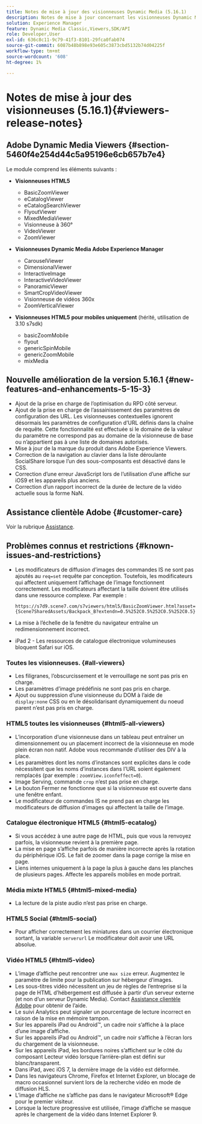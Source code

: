 ```yaml
---
title: Notes de mise à jour des visionneuses Dynamic Media (5.16.1)
description: Notes de mise à jour concernant les visionneuses Dynamic Media Adobe.
solution: Experience Manager
feature: Dynamic Media Classic,Viewers,SDK/API
role: Developer,User
exl-id: 636c8c11-9c79-41f3-8101-29fca0fab074
source-git-commit: 6087b48b898e93e605c3873cbd5132b74d04225f
workflow-type: tm+mt
source-wordcount: '608'
ht-degree: 1%

---
```


# Notes de mise à jour des visionneuses (5.16.1){#viewers-release-notes}

<!-- Updated April 06, 2021 for the 5.16.1 release-->

<!-- hide: yes
hidefromtoc: yes-->

<!-- robots: noindex
googlebot: noindex -->

## Adobe Dynamic Media Viewers {#section-5460f4e254d44c5a95196e6cb657b7e4}

Le module comprend les éléments suivants :

* **Visionneuses HTML5**

   * BasicZoomViewer
   * eCatalogViewer
   * eCatalogSearchViewer
   * FlyoutViewer
   * MixedMediaViewer
   * Visionneuse à 360°
   * VideoViewer
   * ZoomViewer

* **Visionneuses Dynamic Media Adobe Experience Manager**

   * CarouselViewer
   * DimensionalViewer
   * InteractiveImage
   * InteractiveVideoViewer
   * PanoramicViewer
   * SmartCropVideoViewer
   * Visionneuse de vidéos 360x
   * ZoomVerticalViewer

* **Visionneuses HTML5 pour mobiles uniquement** (hérité, utilisation de 3.10 s7sdk)

   * basicZoomMobile
   * flyout
   * genericSpinMobile
   * genericZoomMobile
   * mixMedia

## Nouvelle amélioration de la version 5.16.1 {#new-features-and-enhancements-5-15-3}

* Ajout de la prise en charge de l’optimisation du RPD côté serveur.
* Ajout de la prise en charge de l’assainissement des paramètres de configuration des URL. Les visionneuses contextuelles ignorent désormais les paramètres de configuration d’URL définis dans la chaîne de requête. Cette fonctionnalité est effectuée si le domaine de la valeur du paramètre ne correspond pas au domaine de la visionneuse de base ou n’appartient pas à une liste de domaines autorisés.
* Mise à jour de la marque du produit dans Adobe Experience Viewers.
* Correction de la navigation au clavier dans la liste déroulante SocialShare lorsque l’un des sous-composants est désactivé dans le CSS.
* Correction d’une erreur JavaScript lors de l’utilisation d’une affiche sur iOS9 et les appareils plus anciens.
* Correction d’un rapport incorrect de la durée de lecture de la vidéo actuelle sous la forme NaN.<!--  (CQ-4310148) -->

## Assistance clientèle Adobe {#customer-care}

Voir la rubrique [Assistance](https://experienceleague.adobe.com/docs/dynamic-media-classic/using/intro/support.html#intro).

## Problèmes connus et restrictions {#known-issues-and-restrictions}

* Les modificateurs de diffusion d’images des commandes IS ne sont pas ajoutés au `req=set` requête par conception. Toutefois, les modificateurs qui affectent uniquement l’affichage de l’image fonctionnent correctement. Les modificateurs affectant la taille doivent être utilisés dans une ressource complexe. Par exemple :

   `https://s7d9.scene7.com/s7viewers/html5/BasicZoomViewer.html?asset= {Scene7SharedAssets/Backpack_B?extendn=0.5%252C0.5%252C0.5%252C0.5}`

* La mise à l’échelle de la fenêtre du navigateur entraîne un redimensionnement incorrect.
* iPad 2 - Les ressources de catalogue électronique volumineuses bloquent Safari sur iOS.

### Toutes les visionneuses. {#all-viewers}

* Les filigranes, l’obscurcissement et le verrouillage ne sont pas pris en charge.
* Les paramètres d’image prédéfinis ne sont pas pris en charge.
* Ajout ou suppression d’une visionneuse du DOM à l’aide de `display:none` CSS ou en le désolidarisant dynamiquement du noeud parent n’est pas pris en charge.

### HTML5 toutes les visionneuses {#html5-all-viewers}

* L’incorporation d’une visionneuse dans un tableau peut entraîner un dimensionnement ou un placement incorrect de la visionneuse en mode plein écran non natif. Adobe vous recommande d’utiliser des DIV à la place.
* Les paramètres dont les noms d’instances sont explicites dans le code nécessitent que les noms d’instances dans l’URL soient également remplacés (par exemple : `zoomView.iconfeffect=0`).
* Image Serving, commande `crop` n’est pas prise en charge.
* Le bouton Fermer ne fonctionne que si la visionneuse est ouverte dans une fenêtre enfant.
* Le modificateur de commandes IS ne prend pas en charge les modificateurs de diffusion d’images qui affectent la taille de l’image.

### Catalogue électronique HTML5 {#html5-ecatalog}

* Si vous accédez à une autre page de HTML, puis que vous la renvoyez parfois, la visionneuse revient à la première page.
* La mise en page s’affiche parfois de manière incorrecte après la rotation du périphérique iOS. Le fait de zoomer dans la page corrige la mise en page.
* Liens internes uniquement à la page la plus à gauche dans les planches de plusieurs pages. Affecte les appareils mobiles en mode portrait.

### Média mixte HTML5 {#html5-mixed-media}

* La lecture de la piste audio n’est pas prise en charge.

### HTML5 Social {#html5-social}

* Pour afficher correctement les miniatures dans un courrier électronique sortant, la variable `serverurl` Le modificateur doit avoir une URL absolue.

### Vidéo HTML5 {#html5-video}

* L’image d’affiche peut rencontrer une `max size` erreur. Augmentez le paramètre de limite pour la publication sur hébergeur d’images.
* Les sous-titres vidéo nécessitent un jeu de règles de l’entreprise si la page de HTML d’hébergement est diffusée à partir d’un serveur externe (et non d’un serveur Dynamic Media). Contact [Assistance clientèle Adobe](https://experienceleague.adobe.com/docs/dynamic-media-classic/using/intro/support.html#intro) pour obtenir de l’aide.
* Le suivi Analytics peut signaler un pourcentage de lecture incorrect en raison de la mise en mémoire tampon.
* Sur les appareils iPad ou Android™, un cadre noir s’affiche à la place d’une image d’affiche.
* Sur les appareils iPad ou Android™, un cadre noir s’affiche à l’écran lors du chargement de la visionneuse.
* Sur les appareils iPad, les bordures noires s’affichent sur le côté du composant Lecteur vidéo lorsque l’arrière-plan est défini sur blanc/transparent.
* Dans iPad, avec iOS 7, la dernière image de la vidéo est déformée.
* Dans les navigateurs Chrome, Firefox et Internet Explorer, un blocage de macro occasionnel survient lors de la recherche vidéo en mode de diffusion HLS.
* L’image d’affiche ne s’affiche pas dans le navigateur Microsoft® Edge pour le premier visiteur.
* Lorsque la lecture progressive est utilisée, l’image d’affiche se masque après le chargement de la vidéo dans Internet Explorer 9.
